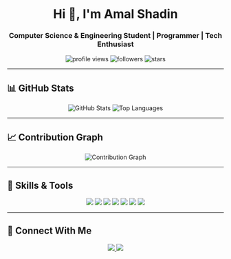 <!-- Profile Header -->
<h1 align="center">Hi 👋, I'm Amal Shadin</h1>
<h3 align="center">Computer Science & Engineering Student | Programmer | Tech Enthusiast</h3>

<!-- Badges -->
<p align="center">
  <img src="https://komarev.com/ghpvc/?username=amalshadin&label=Profile%20views&color=0e75b6&style=flat" alt="profile views" />
  <img src="https://img.shields.io/github/followers/amalshadin?label=Followers" alt="followers" />
  <img src="https://img.shields.io/github/stars/amalshadin?label=Stars" alt="stars" />
</p>

---

## 📊 GitHub Stats

<p align="center">
  <img src="https://github-readme-stats.vercel.app/api?username=amalshadin&show_icons=true&theme=radical" alt="GitHub Stats" />
  <img src="https://github-readme-stats.vercel.app/api/top-langs/?username=amalshadin&layout=compact&theme=radical" alt="Top Languages" />
</p>

---

## 📈 Contribution Graph
<p align="center">
  <img src="https://github-readme-activity-graph.vercel.app/graph?username=amalshadin&theme=react-dark" alt="Contribution Graph" />
</p>

---

## 🚀 Skills & Tools
<p align="center">
  <img src="https://img.shields.io/badge/C%20Language-A8B9CC?style=for-the-badge&logo=c&logoColor=white"/>
  <img src="https://img.shields.io/badge/C++-00599C?style=for-the-badge&logo=c%2B%2B&logoColor=white"/>
  <img src="https://img.shields.io/badge/Java-007396?style=for-the-badge&logo=java&logoColor=white"/>
  <img src="https://img.shields.io/badge/Python-3776AB?style=for-the-badge&logo=python&logoColor=white"/>
  <img src="https://img.shields.io/badge/HTML5-E34F26?style=for-the-badge&logo=html5&logoColor=white"/>
  <img src="https://img.shields.io/badge/CSS3-1572B6?style=for-the-badge&logo=css3&logoColor=white"/>
  <img src="https://img.shields.io/badge/JavaScript-F7DF1E?style=for-the-badge&logo=javascript&logoColor=black"/>
</p>

---

## 🔗 Connect With Me
<p align="center">
  <a href="https://linkedin.com/in/amal-shadin" target="_blank">
    <img src="https://img.shields.io/badge/LinkedIn-0077b5?style=for-the-badge&logo=linkedin&logoColor=white" />
  </a>
  <a href="mailto:amalshadin10@gmail.com">
    <img src="https://img.shields.io/badge/Email-D14836?style=for-the-badge&logo=gmail&logoColor=white" />
  </a>
</p>
